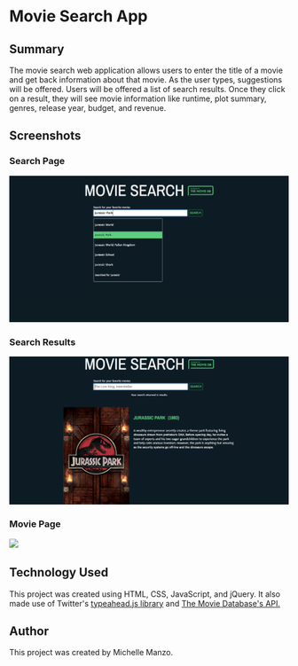 <h1>Movie Search App</h1>

<h2>Summary</h2>
<p>The movie search web application allows users to enter the title of a movie and get back information about that movie. As the user types, suggestions will be offered. Users will be offered a list of search results. Once they click on a result, they will see movie information like runtime, plot summary, genres, release year, budget, and revenue.</p>

<h2>Screenshots</h2>
<h3>Search Page</h3>
	<img src="search.png">
<h3>Search Results</h3>
	<img src="search-results.png">
<h3>Movie Page</h3>
	<img src="movie-page.png">

<h2>Technology Used</h2>
<p>This project was created using HTML, CSS, JavaScript, and jQuery. It also made use of Twitter's <a href="https://github.com/twitter/typeahead.js" target="_blank">typeahead.js library</a> and <a href="https://www.themoviedb.org/documentation/api">The Movie Database's API.</a></p>

<h2>Author</h2>
<p>This project was created by Michelle Manzo.</p>